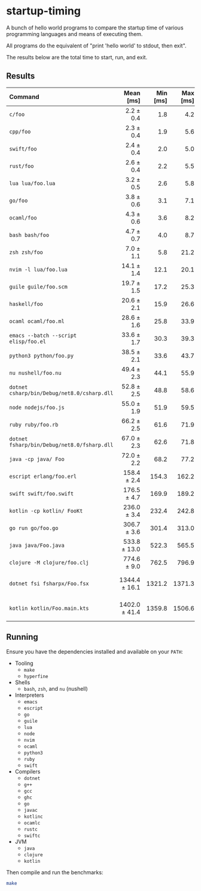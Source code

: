 startup-timing
==============

A bunch of hello world programs to compare the startup time of various programming languages and means of executing them.

All programs do the equivalent of "print 'hello world' to stdout, then exit".

The results below are the total time to start, run, and exit.

Results
-------

| Command | Mean [ms] | Min [ms] | Max [ms] | Relative |
|:---|---:|---:|---:|---:|
| `c/foo` | 2.2 ± 0.4 | 1.8 | 4.2 | 1.00 |
| `cpp/foo` | 2.3 ± 0.4 | 1.9 | 5.6 | 1.05 ± 0.27 |
| `swift/foo` | 2.4 ± 0.4 | 2.0 | 5.0 | 1.13 ± 0.29 |
| `rust/foo` | 2.6 ± 0.4 | 2.2 | 5.5 | 1.21 ± 0.30 |
| `lua lua/foo.lua` | 3.2 ± 0.5 | 2.6 | 5.8 | 1.47 ± 0.36 |
| `go/foo` | 3.8 ± 0.6 | 3.1 | 7.1 | 1.74 ± 0.42 |
| `ocaml/foo` | 4.3 ± 0.6 | 3.6 | 8.2 | 2.01 ± 0.46 |
| `bash bash/foo` | 4.7 ± 0.7 | 4.0 | 8.7 | 2.20 ± 0.52 |
| `zsh zsh/foo` | 7.0 ± 1.1 | 5.8 | 21.2 | 3.24 ± 0.79 |
| `nvim -l lua/foo.lua` | 14.1 ± 1.4 | 12.1 | 20.1 | 6.54 ± 1.36 |
| `guile guile/foo.scm` | 19.7 ± 1.5 | 17.2 | 25.3 | 9.14 ± 1.81 |
| `haskell/foo` | 20.6 ± 2.1 | 15.9 | 26.6 | 9.56 ± 2.02 |
| `ocaml ocaml/foo.ml` | 28.6 ± 1.6 | 25.8 | 33.9 | 13.25 ± 2.55 |
| `emacs --batch --script elisp/foo.el` | 33.6 ± 1.7 | 30.3 | 39.3 | 15.57 ± 2.97 |
| `python3 python/foo.py` | 38.5 ± 2.1 | 33.6 | 43.7 | 17.86 ± 3.43 |
| `nu nushell/foo.nu` | 49.4 ± 2.3 | 44.1 | 55.9 | 22.90 ± 4.34 |
| `dotnet csharp/bin/Debug/net8.0/csharp.dll` | 52.8 ± 2.5 | 48.8 | 58.6 | 24.48 ± 4.64 |
| `node nodejs/foo.js` | 55.0 ± 1.9 | 51.9 | 59.5 | 25.51 ± 4.77 |
| `ruby ruby/foo.rb` | 66.2 ± 2.5 | 61.6 | 71.9 | 30.69 ± 5.76 |
| `dotnet fsharp/bin/Debug/net8.0/fsharp.dll` | 67.0 ± 2.3 | 62.6 | 71.8 | 31.07 ± 5.81 |
| `java -cp java/ Foo` | 72.0 ± 2.2 | 68.2 | 77.2 | 33.36 ± 6.22 |
| `escript erlang/foo.erl` | 158.4 ± 2.4 | 154.3 | 162.2 | 73.40 ± 13.53 |
| `swift swift/foo.swift` | 176.5 ± 4.7 | 169.9 | 189.2 | 81.81 ± 15.19 |
| `kotlin -cp kotlin/ FooKt` | 236.0 ± 3.4 | 232.4 | 242.8 | 109.36 ± 20.16 |
| `go run go/foo.go` | 306.7 ± 3.6 | 301.4 | 313.0 | 142.15 ± 26.18 |
| `java java/Foo.java` | 533.8 ± 13.0 | 522.3 | 565.5 | 247.40 ± 45.87 |
| `clojure -M clojure/foo.clj` | 774.6 ± 9.0 | 762.5 | 796.9 | 358.98 ± 66.10 |
| `dotnet fsi fsharpx/Foo.fsx` | 1344.4 ± 16.1 | 1321.2 | 1371.3 | 623.03 ± 114.74 |
| `kotlin kotlin/Foo.main.kts` | 1402.0 ± 41.4 | 1359.8 | 1506.6 | 649.72 ± 120.94 |

Running
-------

Ensure you have the dependencies installed and available on your `PATH`:

- Tooling
  - `make`
  - `hyperfine`
- Shells
    - `bash`, `zsh`, and `nu` (nushell)
- Interpreters
  - `emacs`
  - `escript`
  - `go`
  - `guile`
  - `lua`
  - `node`
  - `nvim`
  - `ocaml`
  - `python3`
  - `ruby`
  - `swift`
- Compilers
  - `dotnet`
  - `g++`
  - `gcc`
  - `ghc`
  - `go`
  - `javac`
  - `kotlinc`
  - `ocamlc`
  - `rustc`
  - `swiftc`
- JVM
  - `java`
  - `clojure`
  - `kotlin`

Then compile and run the benchmarks:

```bash
make
```

